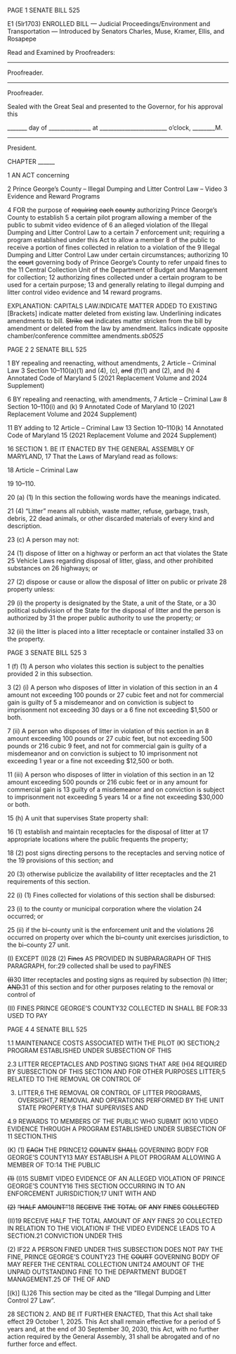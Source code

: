 PAGE 1
SENATE BILL 525

E1 (5lr1703)
ENROLLED BILL
— Judicial Proceedings/Environment and Transportation —
Introduced by Senators Charles, Muse, Kramer, Ellis, and Rosapepe

Read and Examined by Proofreaders:

_______________________________________________
Proofreader.
_______________________________________________
Proofreader.

Sealed with the Great Seal and presented to the Governor, for his approval this

_______ day of _______________ at ________________________ o’clock, ________M.

______________________________________________
President.

CHAPTER ______

1 AN ACT concerning

2 Prince George’s County – Illegal Dumping and Litter Control Law – Video
3 Evidence and Reward Programs

4 FOR the purpose of ~~requiring~~ ~~each~~ ~~county~~ authorizing Prince George’s County to establish
5 a certain pilot program allowing a member of the public to submit video evidence of
6 an alleged violation of the Illegal Dumping and Litter Control Law to a certain
7 enforcement unit; requiring a program established under this Act to allow a member
8 of the public to receive a portion of fines collected in relation to a violation of the
9 Illegal Dumping and Litter Control Law under certain circumstances; authorizing
10 the ~~court~~ governing body of Prince George’s County to refer unpaid fines to the
11 Central Collection Unit of the Department of Budget and Management for collection;
12 authorizing fines collected under a certain program to be used for a certain purpose;
13 and generally relating to illegal dumping and litter control video evidence and
14 reward programs.

EXPLANATION: CAPITALS LAW.INDICATE MATTER ADDED TO EXISTING
[Brackets] indicate matter deleted from existing law.
Underlining indicates amendments to bill.
~~Strike~~ ~~out~~ indicates matter stricken from the bill by amendment or deleted from the law by
amendment.
Italics indicate opposite chamber/conference committee amendments.*sb0525*

PAGE 2
2 SENATE BILL 525

1 BY repealing and reenacting, without amendments,
2 Article – Criminal Law
3 Section 10–110(a)(1) and (4), (c), ~~and~~ (f)(1) and (2), and (h)
4 Annotated Code of Maryland
5 (2021 Replacement Volume and 2024 Supplement)

6 BY repealing and reenacting, with amendments,
7 Article – Criminal Law
8 Section 10–110(i) and (k)
9 Annotated Code of Maryland
10 (2021 Replacement Volume and 2024 Supplement)

11 BY adding to
12 Article – Criminal Law
13 Section 10–110(k)
14 Annotated Code of Maryland
15 (2021 Replacement Volume and 2024 Supplement)

16 SECTION 1. BE IT ENACTED BY THE GENERAL ASSEMBLY OF MARYLAND,
17 That the Laws of Maryland read as follows:

18 Article – Criminal Law

19 10–110.

20 (a) (1) In this section the following words have the meanings indicated.

21 (4) “Litter” means all rubbish, waste matter, refuse, garbage, trash, debris,
22 dead animals, or other discarded materials of every kind and description.

23 (c) A person may not:

24 (1) dispose of litter on a highway or perform an act that violates the State
25 Vehicle Laws regarding disposal of litter, glass, and other prohibited substances on
26 highways; or

27 (2) dispose or cause or allow the disposal of litter on public or private
28 property unless:

29 (i) the property is designated by the State, a unit of the State, or a
30 political subdivision of the State for the disposal of litter and the person is authorized by
31 the proper public authority to use the property; or

32 (ii) the litter is placed into a litter receptacle or container installed
33 on the property.

PAGE 3
SENATE BILL 525 3

1 (f) (1) A person who violates this section is subject to the penalties provided
2 in this subsection.

3 (2) (i) A person who disposes of litter in violation of this section in an
4 amount not exceeding 100 pounds or 27 cubic feet and not for commercial gain is guilty of
5 a misdemeanor and on conviction is subject to imprisonment not exceeding 30 days or a
6 fine not exceeding $1,500 or both.

7 (ii) A person who disposes of litter in violation of this section in an
8 amount exceeding 100 pounds or 27 cubic feet, but not exceeding 500 pounds or 216 cubic
9 feet, and not for commercial gain is guilty of a misdemeanor and on conviction is subject to
10 imprisonment not exceeding 1 year or a fine not exceeding $12,500 or both.

11 (iii) A person who disposes of litter in violation of this section in an
12 amount exceeding 500 pounds or 216 cubic feet or in any amount for commercial gain is
13 guilty of a misdemeanor and on conviction is subject to imprisonment not exceeding 5 years
14 or a fine not exceeding $30,000 or both.

15 (h) A unit that supervises State property shall:

16 (1) establish and maintain receptacles for the disposal of litter at
17 appropriate locations where the public frequents the property;

18 (2) post signs directing persons to the receptacles and serving notice of the
19 provisions of this section; and

20 (3) otherwise publicize the availability of litter receptacles and the
21 requirements of this section.

22 (i) (1) Fines collected for violations of this section shall be disbursed:

23 (i) to the county or municipal corporation where the violation
24 occurred; or

25 (ii) if the bi–county unit is the enforcement unit and the violations
26 occurred on property over which the bi–county unit exercises jurisdiction, to the bi–county
27 unit.

(I) EXCEPT (II)28 (2) ~~Fines~~ AS PROVIDED IN SUBPARAGRAPH OF THIS
PARAGRAPH, for:29 collected shall be used to payFINES

~~(I)~~30 litter receptacles and posting signs as required by subsection (h)
litter; ~~AND.~~31 of this section and for other purposes relating to the removal or control of

(II) FINES PRINCE GEORGE’S COUNTY32 COLLECTED IN SHALL BE
FOR:33 USED TO PAY

PAGE 4
4 SENATE BILL 525

1.1 MAINTENANCE COSTS ASSOCIATED WITH THE PILOT
(K) SECTION;2 PROGRAM ESTABLISHED UNDER SUBSECTION OF THIS

2.3 LITTER RECEPTACLES AND POSTING SIGNS THAT ARE
(H)4 REQUIRED BY SUBSECTION OF THIS SECTION AND FOR OTHER PURPOSES
LITTER;5 RELATED TO THE REMOVAL OR CONTROL OF

3. LITTER,6 THE REMOVAL OR CONTROL OF LITTER
PROGRAMS, OVERSIGHT,7 REMOVAL AND OPERATIONS PERFORMED BY THE UNIT
STATE PROPERTY;8 THAT SUPERVISES AND

4.9 REWARDS TO MEMBERS OF THE PUBLIC WHO SUBMIT
(K)10 VIDEO EVIDENCE THROUGH A PROGRAM ESTABLISHED UNDER SUBSECTION OF
11 SECTION.THIS

(K) (1) ~~EACH~~ THE PRINCE12 ~~COUNTY~~ ~~SHALL~~ GOVERNING BODY FOR
GEORGE’S COUNTY13 MAY ESTABLISH A PILOT PROGRAM ALLOWING A MEMBER OF
TO:14 THE PUBLIC

~~(1)~~ (I)15 SUBMIT VIDEO EVIDENCE OF AN ALLEGED VIOLATION OF
PRINCE GEORGE’S COUNTY16 THIS SECTION OCCURRING IN TO AN ENFORCEMENT
JURISDICTION;17 UNIT WITH AND

~~(2)~~ ~~“HALF~~ ~~AMOUNT”~~18 ~~RECEIVE~~ ~~THE~~ ~~TOTAL~~ ~~OF~~ ~~ANY~~ ~~FINES~~ ~~COLLECTED~~

(II)19 RECEIVE HALF THE TOTAL AMOUNT OF ANY FINES
20 COLLECTED IN RELATION TO THE VIOLATION IF THE VIDEO EVIDENCE LEADS TO A
SECTION.21 CONVICTION UNDER THIS

(2) IF22 A PERSON FINED UNDER THIS SUBSECTION DOES NOT PAY THE
FINE, PRINCE GEORGE’S COUNTY23 THE ~~COURT~~ GOVERNING BODY OF MAY REFER THE
CENTRAL COLLECTION UNIT24 AMOUNT OF THE UNPAID OUTSTANDING FINE TO THE
DEPARTMENT BUDGET MANAGEMENT.25 OF THE OF AND

[(k)] (L)26 This section may be cited as the “Illegal Dumping and Litter Control
27 Law”.

28 SECTION 2. AND BE IT FURTHER ENACTED, That this Act shall take effect
29 October 1, 2025. This Act shall remain effective for a period of 5 years and, at the end of
30 September 30, 2030, this Act, with no further action required by the General Assembly,
31 shall be abrogated and of no further force and effect.